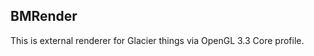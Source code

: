BMRender
----------------

This is external renderer for Glacier things via OpenGL 3.3 Core profile.